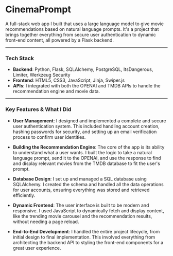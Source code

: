 # CinemaPrompt

A full-stack web app I built that uses a large language model to give movie recommendations based on natural language prompts. It's a project that brings together everything from secure user authentication to dynamic front-end content, all powered by a Flask backend.

---

### **Tech Stack**

* **Backend**: Python, Flask, SQLAlchemy, PostgreSQL, ItsDangerous, Limiter, Werkzeug Security
* **Frontend**: HTML5, CSS3, JavaScript, Jinja, Swiper.js
* **APIs**: I integrated with both the OPENAI and TMDB APIs to handle the recommendation engine and movie data.

---

### **Key Features & What I Did**

* **User Management**: I designed and implemented a complete and secure user authentication system. This included handling account creation, hashing passwords for security, and setting up an email verification process to confirm user identities.

* **Building the Recommendation Engine**: The core of the app is its ability to understand what a user wants. I built the logic to take a natural language prompt, send it to the OPENAI, and use the response to find and display relevant movies from the TMDB database to fit the user's prompt.

* **Database Design**: I set up and managed a SQL database using SQLAlchemy. I created the schema and handled all the data operations for user accounts, ensuring everything was stored and retrieved efficiently.

* **Dynamic Frontend**: The user interface is built to be modern and responsive. I used JavaScript to dynamically fetch and display content, like the trending movie carousel and the recommendation results, without needing a page reload.

* **End-to-End Development**: I handled the entire project lifecycle, from initial design to final implementation. This involved everything from architecting the backend API to styling the front-end components for a great user experience.
